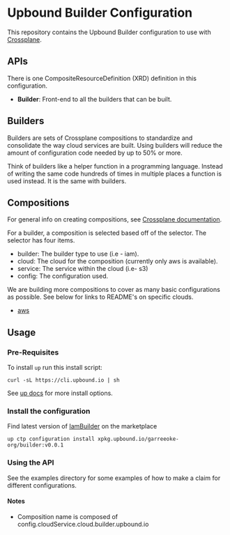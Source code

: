 # Upbound Builder Configuration

This repository contains the Upbound Builder configuration to use with [Crossplane](https://crossplane.io/).
 
## APIs

There is one CompositeResourceDefinition (XRD) definition in this configuration. 
- **Builder**: Front-end to all the builders that can be built.

## Builders

Builders are sets of Crossplane compositions to standardize and consolidate the way cloud services are built. Using builders will reduce
the amount of configuration code needed by up to 50% or more.

Think of builders like a helper function in a programming language. Instead of writing the same code hundreds of times in multiple places
a function is used instead. It is the same with builders. 

## Compositions

For general info on creating compositions, see [Crossplane documentation](https://crossplane.io/docs/v1.10/reference/composition.html).

For a builder, a composition is selected based off of the selector. The selector has four items.
- builder: The builder type to use (i.e - iam).
- cloud: The cloud for the composition (currently only aws is available).
- service: The service within the cloud (i.e- s3)
- config: The configuration used.

We are building more compositions to cover as many basic configurations as possible.
See below for links to README's on specific clouds.

* [aws](./builders/iam/aws)

## Usage

### Pre-Requisites
To install `up` run this install script:
```console
curl -sL https://cli.upbound.io | sh
```

See [up docs](https://docs.upbound.io/cli/) for more install options.

### Install the configuration
Find latest version of [IamBuilder](https://marketplace.upbound.io/configurations/garreeoke-org/builder/) on the marketplace
```console
up ctp configuration install xpkg.upbound.io/garreeoke-org/builder:v0.0.1
```

### Using the API
See the examples directory for some examples of how to make a claim for
different configurations.

#### Notes
- Composition name is composed of config.cloudService.cloud.builder.upbound.io